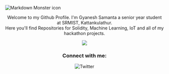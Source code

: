 <img src="https://user-images.githubusercontent.com/52783096/127765507-86d842cf-28c5-47da-9ee4-fd2b20fee989.png"
     alt="Markdown Monster icon" />
<div align="center">

Welcome to my Github Profile. 
I'm Gyanesh Samanta a senior year student at SRMIST, Kattankulathur. <br />
Here you'll find Repositories for Solidity, Machine Learning, IoT and all of my hackathon projects.   
<p align ="center">
<img src = "https://github.com/GyaneshSamanta/GyaneshSamanta/blob/output/github-contribution-grid-snake.gif"></center>
</p>

### Connect with me:
![Twitter](https://img.shields.io/twitter/follow/samanta_gyanesh?color=1DA1F2&logo=Twitter&style=for-the-badge)
